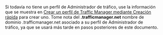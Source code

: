 ﻿Si todavía no tiene un perfil de Administrador de tráfico, use la información que se muestra en [Crear un perfil de Traffic Manager mediante Creación rápida](/es-es/library/windowsazure/dn339012.aspx) para crear uno. Tome nota del **.trafficmanager.net** nombre de dominio .trafficmanager.net asociado a su perfil de Administrador de tráfico, ya que se usará más tarde en pasos posteriores de este documento.


<!--HONumber=42-->

